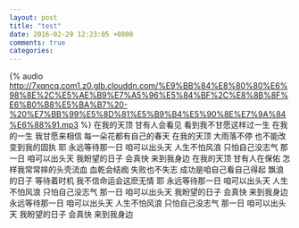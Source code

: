 ```yaml
---
layout: post
title: "test"
date: 2016-02-29 12:23:05 +0800
comments: true
categories: 
---
```

{% audio http://7xqncq.com1.z0.glb.clouddn.com/%E9%BB%84%E8%80%80%E6%98%8E%2C%E5%AE%B9%E7%A5%96%E5%84%BF%2C%E8%8B%8F%E6%B0%B8%E5%BA%B7%20-%20%E7%BB%99%E5%8D%81%E5%B9%B4%E5%90%8E%E7%9A%84%E6%88%91.mp3 %}
在我的天顶 甘有人会看见 看到我不甘愿这样过一生 在我的一生 我甘愿来相信 每一朵花都有自己的春天 在我的天顶 大雨落不停 也不能改变到我的固执 耶 永远等待那一日 咱可以出头天 人生不怕风浪 只怕自己没志气 那一日 咱可以出头天 我盼望的日子 会真快 来到我身边 在我的天顶 甘有人在保佑 怎样我常常摔的头壳流血 血乾会结痂 失败也不失志 <!--more--> 成功是咱自己看自己得起 飘浪的日子 等待着时机 我不信命运会这麽无情 耶 永远等待那一日 咱可以出头天 人生不怕风浪 只怕自己没志气 那一日 咱可以出头天 我盼望的日子 会真快 来到我身边 永远等待那一日 咱可以出头天 人生不怕风浪 只怕自己没志气 那一日 咱可以出头天 我盼望的日子 会真快 来到我身边